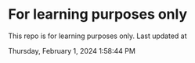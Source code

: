 # For learning purposes only
This repo is for learning purposes only.
Last updated at

Thursday, February 1, 2024 1:58:44 PM

